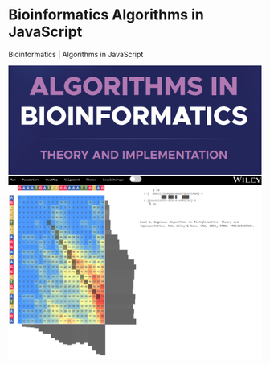 # Bioinformatics Algorithms in JavaScript
Bioinformatics | Algorithms in JavaScript

![screenshot](https://github.com/Gagniuc/Bioinformatics-Algorithms-in-JavaScript/blob/main/bioinformatics.PNG)
![screenshot](https://github.com/Gagniuc/Bioinformatics-Algorithms-in-JavaScript/blob/main/bio-jupiter%20on%20DNA.PNG)
